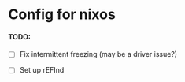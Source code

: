 # Config for nixos

#### TODO:

- [ ] Fix intermittent freezing (may be a driver issue?)
- [ ] Set up rEFInd
  
